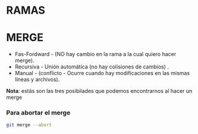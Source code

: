 # RAMAS

# MERGE

* Fas-Fordward - (NO hay cambio en la rama a la cual quiero hacer merge).
* Recursiva - Unión automática (no hay colisiones de cambios) .
* Manual - (conflicto - Ocurre cuando hay modificaciones en las mismas líneas y archivos).

**Nota**: estás son las tres posibilades que podemos encontrarnos al hacer un merge
### Para abortar el merge

```bash
git merge --abort
```